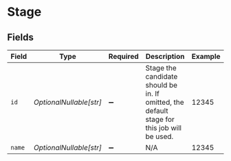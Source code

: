 # Stage


## Fields

| Field                                                                                      | Type                                                                                       | Required                                                                                   | Description                                                                                | Example                                                                                    |
| ------------------------------------------------------------------------------------------ | ------------------------------------------------------------------------------------------ | ------------------------------------------------------------------------------------------ | ------------------------------------------------------------------------------------------ | ------------------------------------------------------------------------------------------ |
| `id`                                                                                       | *OptionalNullable[str]*                                                                    | :heavy_minus_sign:                                                                         | Stage the candidate should be in. If omitted, the default stage for this job will be used. | 12345                                                                                      |
| `name`                                                                                     | *OptionalNullable[str]*                                                                    | :heavy_minus_sign:                                                                         | N/A                                                                                        | 12345                                                                                      |
